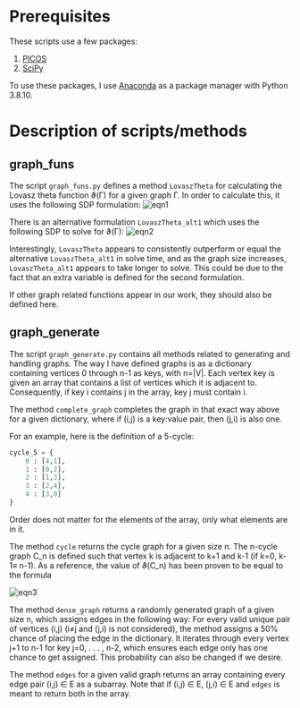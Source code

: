# Prerequisites
These scripts use a few packages:

1. [PICOS](https://picos-api.gitlab.io/picos/index.html)
2. [SciPy](https://www.scipy.org)

To use these packages, I use [Anaconda](https://www.anaconda.com) as a package manager with Python 3.8.10.
# Description of scripts/methods
## graph_funs
The script `graph_funs.py` defines a method `LovaszTheta` for calculating the Lovasz theta function ϑ(Γ) for a given graph Γ. In order to calculate this, it uses the following SDP formulation:
![eqn1](https://media.discordapp.net/attachments/830987949671841804/849284311576477696/sdp1.png)

There is an alternative formulation
`LovaszTheta_alt1` which uses the following SDP to solve for ϑ(Γ):
![eqn2](https://media.discordapp.net/attachments/830987949671841804/849283740672196668/sdp2.png)

Interestingly, `LovaszTheta` appears to consistently outperform or equal the alternative `LovaszTheta_alt1` in solve time, and as the graph size increases, `LovaszTheta_alt1` appears to take longer to solve. This could be due to the fact that an extra variable is defined for the second formulation.

If other graph related functions appear in our work, they should also be defined here.
## graph_generate
The script `graph_generate.py` contains all methods related to generating and handling graphs. The way I have defined graphs is as a dictionary containing vertices 0 through n-1 as keys, with n=|V|. Each vertex key is given an array that contains a list of vertices which it is adjacent to. Consequently, if key i contains j in the array, key j must contain i. 

The method `complete_graph` completes the graph in that exact way above for a given dictionary, where if (i,j) is a key:value pair, then (j,i) is also one. 

For an example, here is the definition of a 5-cycle:
```python 
cycle_5 = {
    0 : [4,1],
    1 : [0,2],
    2 : [1,3],
    3 : [2,4],
    4 : [3,0]
}
```
Order does not matter for the elements of the array, only what elements are in it. 

The method `cycle` returns the cycle graph for a given size n. The n-cycle graph C_n is defined such that vertex k is adjacent to k+1 and k-1 (if k=0, k-1≡ n-1). As a reference, the value of ϑ(C_n) has been proven to be equal to the formula

![eqn3](https://media.discordapp.net/attachments/830987949671841804/849284912548806676/eqnC_n.png)

The method `dense_graph` returns a randomly generated graph of a given size n, which assigns edges in the following way: For every valid unique pair of vertices (i,j) (i≠j and (j,i) is not considered), the method assigns a 50% chance of placing the edge in the dictionary. It iterates through every vertex j+1 to n-1 for key j=0, . . . , n-2, which ensures each edge only has one chance to get assigned. This probability can also be changed if we desire.

The method `edges` for a given valid graph returns an array containing every edge pair (i,j) ∈ E as a subarray. Note that if (i,j) ∈ E, (j,i) ∈ E and `edges` is meant to return both in the array.